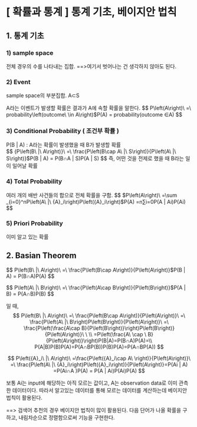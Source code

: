 # [ 확률과 통계 ] 통계 기초, 베이지안 법칙

## 1. 통계 기초

### 1) sample space 

전체 경우의 수를 나타내는 집합. ==>여기서 벗어나는 건 생각하지 않아도 된다.



### 2) Event

sample space의 부분집합.  A⊂S

A라는 이벤트가 발생할 확률은 결과가 A에 속할 확률을 말한다.
$$
P\left(A\right)\ =\ probability\left(outcome\ \in A\right)$P(A) = probability(outcome ∈A)
$$


### 3) Conditional Probability ( 조건부 확률 )

P(B | A) : A라는 확률이 발생했을 때 B가 발생할 확률  
$$
{P\left(B\ |\ A\right)}\ =\ \frac{P\left(B\cap A\ |\ S\right)}{P\left(A\ |\ S\right)}$P(B | A) = P(B∩A | S)P(A | S)
$$
즉, 어떤 것을 전제로 했을 때 B라는 일이 일어날 확률



### 4) Total Probability

여러 개의 배반 사건들의 합으로 전체 확률을 구함. 
$$
$P\left(A\right)\ =\sum _{i=0}^nP\left(A\ |\ {A}_i\right)P\left({A}_i\right)$P(A) =n∑i=0P(A | Ai)P(Ai)
$$

### 5) Priori Probability 

이미 알고 있는 확률 



## 2. Basian Theorem

$$
P\left(B\ |\ A\right)\ =\ \frac{P\left(B\cap A\right)}{P\left(A\right)}$P(B | A) = P(B∩A)P(A)
$$

$$
P\left(A\ |\ B\right)\ =\ \frac{P\left(A\cap B\right)}{P\left(B\right)}$P(A | B) = P(A∩B)P(B)
$$

일 때,
$$
P\left(B\ |\ A\right)\ =\ \frac{P\left(B\cap A\right)}{P\left(A\right)}\ =\ \frac{P\left(A\ |\ B\right)P\left(B\right)}{P\left(A\right)}\ =\ \frac{P\left(\frac{A\cap B}{P\left(B\right)}\right)P\left(B\right)}{P\left(A\right)}\ \ \\ =P\left(\frac{A\ \cap \ B}{P\left(A\right)}\right)P(B|A)=P(B∩A)P(A)=\\ P(A|B)P(B)P(A)=P(A∩BP(B))P(B)P(A)=P(A∩BP(A))
$$

$$
P\left({A}_i\ |\ A\right)\ =\frac{P\left({A}_i\cap A\ \right)}{P\left(A\right)}\ =\ \frac{P\left(A\ |\ {A}_i\right)P\left({A}_i\right)}{P\left(A\right)}=P(Ai | A) =P(Ai∩A )P(A) = P(A | Ai)P(Ai)P(A)
$$


보통 Ai는 input에 해당하는 아직 모르는 값이고, A는 observation data로 이미 관측한 데이터이다. 따라서 알고있는 데이터를 통해 모르는 데이터를 계산하는데 베이지안 법칙이 활용된다.

==> 검색어 추천의 경우 베이지안 법칙이 많이 활용된다. 다음 단어가 나올 확률을 구하고, 내림차순으로 정렬함으로써 기능을 구현한다.